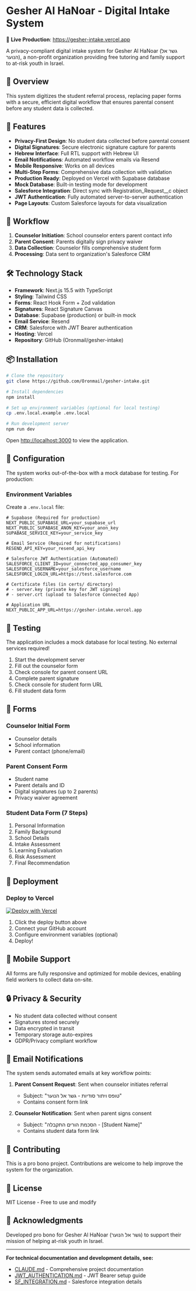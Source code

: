 # Gesher Al HaNoar - Digital Intake System

🔗 **Live Production**: https://gesher-intake.vercel.app

A privacy-compliant digital intake system for Gesher Al HaNoar (גשר אל הנוער), a non-profit organization providing free tutoring and family support to at-risk youth in Israel.

## 🎯 Overview

This system digitizes the student referral process, replacing paper forms with a secure, efficient digital workflow that ensures parental consent before any student data is collected.

## 🚀 Features

- **Privacy-First Design**: No student data collected before parental consent
- **Digital Signatures**: Secure electronic signature capture for parents
- **Hebrew Interface**: Full RTL support with Hebrew UI
- **Email Notifications**: Automated workflow emails via Resend
- **Mobile Responsive**: Works on all devices
- **Multi-Step Forms**: Comprehensive data collection with validation
- **Production Ready**: Deployed on Vercel with Supabase database
- **Mock Database**: Built-in testing mode for development
- **Salesforce Integration**: Direct sync with Registration_Request__c object
- **JWT Authentication**: Fully automated server-to-server authentication
- **Page Layouts**: Custom Salesforce layouts for data visualization

## 🔄 Workflow

1. **Counselor Initiation**: School counselor enters parent contact info
2. **Parent Consent**: Parents digitally sign privacy waiver
3. **Data Collection**: Counselor fills comprehensive student form
4. **Processing**: Data sent to organization's Salesforce CRM

## 🛠️ Technology Stack

- **Framework**: Next.js 15.5 with TypeScript
- **Styling**: Tailwind CSS
- **Forms**: React Hook Form + Zod validation
- **Signatures**: React Signature Canvas
- **Database**: Supabase (production) or built-in mock
- **Email Service**: Resend
- **CRM**: Salesforce with JWT Bearer authentication
- **Hosting**: Vercel
- **Repository**: GitHub (Oronmail/gesher-intake)

## 📦 Installation

```bash
# Clone the repository
git clone https://github.com/Oronmail/gesher-intake.git

# Install dependencies
npm install

# Set up environment variables (optional for local testing)
cp .env.local.example .env.local

# Run development server
npm run dev
```

Open [http://localhost:3000](http://localhost:3000) to view the application.

## 🔧 Configuration

The system works out-of-the-box with a mock database for testing. For production:

### Environment Variables

Create a `.env.local` file:

```env
# Supabase (Required for production)
NEXT_PUBLIC_SUPABASE_URL=your_supabase_url
NEXT_PUBLIC_SUPABASE_ANON_KEY=your_anon_key
SUPABASE_SERVICE_KEY=your_service_key

# Email Service (Required for notifications)
RESEND_API_KEY=your_resend_api_key

# Salesforce JWT Authentication (Automated)
SALESFORCE_CLIENT_ID=your_connected_app_consumer_key
SALESFORCE_USERNAME=your_salesforce_username
SALESFORCE_LOGIN_URL=https://test.salesforce.com

# Certificate files (in certs/ directory)
# - server.key (private key for JWT signing)
# - server.crt (upload to Salesforce Connected App)

# Application URL
NEXT_PUBLIC_APP_URL=https://gesher-intake.vercel.app
```

## 🧪 Testing

The application includes a mock database for local testing. No external services required!

1. Start the development server
2. Fill out the counselor form
3. Check console for parent consent URL
4. Complete parent signature
5. Check console for student form URL
6. Fill student data form

## 📝 Forms

### Counselor Initial Form
- Counselor details
- School information
- Parent contact (phone/email)

### Parent Consent Form
- Student name
- Parent details and ID
- Digital signatures (up to 2 parents)
- Privacy waiver agreement

### Student Data Form (7 Steps)
1. Personal Information
2. Family Background
3. School Details
4. Intake Assessment
5. Learning Evaluation
6. Risk Assessment
7. Final Recommendation

## 🚀 Deployment

### Deploy to Vercel

[![Deploy with Vercel](https://vercel.com/button)](https://vercel.com/new/clone?repository-url=https://github.com/Oronmail/gesher-intake)

1. Click the deploy button above
2. Connect your GitHub account
3. Configure environment variables (optional)
4. Deploy!

## 📱 Mobile Support

All forms are fully responsive and optimized for mobile devices, enabling field workers to collect data on-site.

## 🔒 Privacy & Security

- No student data collected without consent
- Signatures stored securely
- Data encrypted in transit
- Temporary storage auto-expires
- GDPR/Privacy compliant workflow

## 📧 Email Notifications

The system sends automated emails at key workflow points:

1. **Parent Consent Request**: Sent when counselor initiates referral
   - Subject: "טופס ויתור סודיות - גשר אל הנוער"
   - Contains consent form link

2. **Counselor Notification**: Sent when parent signs consent
   - Subject: "הסכמת הורים התקבלה - [Student Name]"
   - Contains student data form link

## 🤝 Contributing

This is a pro bono project. Contributions are welcome to help improve the system for the organization.

## 📄 License

MIT License - Free to use and modify

## 🙏 Acknowledgments

Developed pro bono for Gesher Al HaNoar (גשר אל הנוער) to support their mission of helping at-risk youth in Israel.

---

**For technical documentation and development details, see:**
- [CLAUDE.md](./CLAUDE.md) - Comprehensive project documentation
- [JWT_AUTHENTICATION.md](./JWT_AUTHENTICATION.md) - JWT Bearer setup guide
- [SF_INTEGRATION.md](./SF_INTEGRATION.md) - Salesforce integration details
